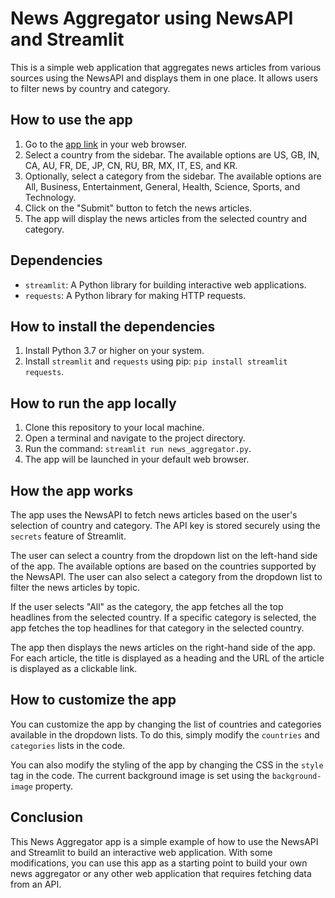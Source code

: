 # News Aggregator using NewsAPI and Streamlit

This is a simple web application that aggregates news articles from various sources using the NewsAPI and displays them in one place. It allows users to filter news by country and category.

## How to use the app

1. Go to the [app link](https://deepankarvarma-news-aggregator-using-python-app-ad4qel.streamlit.app/) in your web browser.
2. Select a country from the sidebar. The available options are US, GB, IN, CA, AU, FR, DE, JP, CN, RU, BR, MX, IT, ES, and KR. 
3. Optionally, select a category from the sidebar. The available options are All, Business, Entertainment, General, Health, Science, Sports, and Technology.
4. Click on the "Submit" button to fetch the news articles.
5. The app will display the news articles from the selected country and category.

## Dependencies

- `streamlit`: A Python library for building interactive web applications.
- `requests`: A Python library for making HTTP requests.

## How to install the dependencies

1. Install Python 3.7 or higher on your system.
2. Install `streamlit` and `requests` using pip: `pip install streamlit requests`.

## How to run the app locally

1. Clone this repository to your local machine.
2. Open a terminal and navigate to the project directory.
3. Run the command: `streamlit run news_aggregator.py`.
4. The app will be launched in your default web browser.

## How the app works

The app uses the NewsAPI to fetch news articles based on the user's selection of country and category. The API key is stored securely using the `secrets` feature of Streamlit.

The user can select a country from the dropdown list on the left-hand side of the app. The available options are based on the countries supported by the NewsAPI. The user can also select a category from the dropdown list to filter the news articles by topic.

If the user selects "All" as the category, the app fetches all the top headlines from the selected country. If a specific category is selected, the app fetches the top headlines for that category in the selected country.

The app then displays the news articles on the right-hand side of the app. For each article, the title is displayed as a heading and the URL of the article is displayed as a clickable link.

## How to customize the app

You can customize the app by changing the list of countries and categories available in the dropdown lists. To do this, simply modify the `countries` and `categories` lists in the code.

You can also modify the styling of the app by changing the CSS in the `style` tag in the code. The current background image is set using the `background-image` property.

## Conclusion

This News Aggregator app is a simple example of how to use the NewsAPI and Streamlit to build an interactive web application. With some modifications, you can use this app as a starting point to build your own news aggregator or any other web application that requires fetching data from an API.
